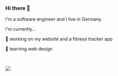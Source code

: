 ### Hi there 👋

I'm a software engineer and I live in Germany.
<!--
**bymyselfstudio/bymyselfstudio** is a ✨ _special_ ✨ repository because its `README.md` (this file) appears on your GitHub profile.
-->

I'm currently...

🔭 working on my website and a fitness tracker app

🌱 learning web design

<!-- Container for inline logo visualization -->
<div style="display:flex; vertical-align:middle;">
  
   <!-- C# 
   <a href="https://learn.microsoft.com/en-us/dotnet/csharp/">
    <img src="https://crystalpng.com/wp-content/uploads/2023/02/C-Sharp-logo-600x600.png" width="35px" height="35px">
   </a> -->

   <!-- Git 
   <a href="https://git-scm.com">
     <img src="https://cdn3.iconfinder.com/data/icons/social-media-2169/24/social_media_social_media_logo_git-512.png" width="35px height="35px">
   </a> -->

   <!-- WPF 
   <a href="https://learn.microsoft.com/en-us/dotnet/desktop/wpf/overview/?view=netdesktop-8.0">
     <img src="https://eternitech.com/wp-content/uploads/2023/01/WPF-logo.png" width="35px" height="35px">
   </a> -->

   <!-- HTML 
   <a href="https://www.w3schools.com/html/default.asp">
     <img src="https://logospng.org/download/html-5/logo-html-5-1024.png" width="35px" height="35px">
   </a>-->

   <!-- CSS 
   <a href="https://www.w3schools.com/css/default.asp">
     <img src="https://logospng.org/download/css-3/logo-css-3-1024.png" width="35px" height="35px">
   </a>-->

   <!-- JS 
   <a href="https://www.w3schools.com/js/default.asp">
     <img src="https://logospng.org/download/javascript/logo-javascript-icon-512.png" width="35px" height="35px">
   </a> -->

   <!-- Angular 
   <a href="https://www.w3schools.com/angular/default.asp">
     <img src="https://cdn3.iconfinder.com/data/icons/logos-3/250/angular-1024.png" width="40px" height="40px">
   </a>-->
   
    
</div>
     
<br>

<!-- Profile view counter | source: https://github.com/antonkomarev/github-profile-views-counter -->
![](https://komarev.com/ghpvc/?username=bymyselfstudio&color=blue&style=for-the-badge)


<!--
- 👯 I’m looking to collaborate on ...
- 🤔 I’m looking for help with ...
- 💬 Ask me about ...
- 
- 😄 Pronouns: ...
- ⚡ Fun fact: ...
-->
